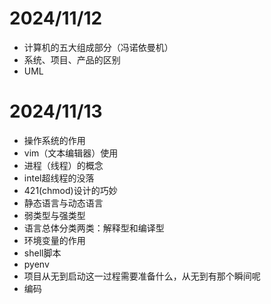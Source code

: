 # 2024/11/12
- 计算机的五大组成部分（冯诺依曼机）
- 系统、项目、产品的区别
- UML

# 2024/11/13
- 操作系统的作用
- vim（文本编辑器）使用
- 进程（线程）的概念
- intel超线程的没落
- 421(chmod)设计的巧妙
- 静态语言与动态语言
- 弱类型与强类型
- 语言总体分类两类：解释型和编译型
- 环境变量的作用
- shell脚本
- pyenv
- 项目从无到启动这一过程需要准备什么，从无到有那个瞬间呢
- 编码
